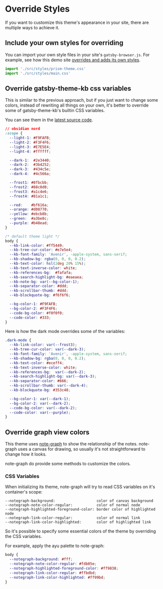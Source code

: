 Override Styles
===

If you want to customize this theme's appearance in your site, there are multiple ways to achieve it.

## Include your own styles for overriding

You can import your own style files in your site's `gatsby-browser.js`. For example, see how this
demo site [overrides and adds its own
styles](https://github.com/hikerpig/gatsby-project-kb/blob/master/demo/gatsby-browser.js).

```js
import './src/styles/prism-theme.css'
import './src/styles/main.css'
```

## Override gatsby-theme-kb css variables

This is similar to the previous approach, but if you just want to change some colors, instead of rewriting all things on your own, it's better to override some of gatsby-theme-kb's builtin CSS variables.

You can see them in the [latest source code](https://github.com/hikerpig/gatsby-project-kb/blob/master/packages/gatsby-theme-kb/src/styles/vars.css).

```css
// obsidian nord
:scope {
  --light-1: #F9FAFB;
  --light-2: #F3F4F6;
  --light-3: #E7E5E4;
  --light-4: #ffffff;

  --dark-1:  #2e3440;
  --dark-2:  #3b4252;
  --dark-3:  #434c5e;
  --dark-4:  #4c566a;

  --frost1: #8fbcbb;
  --frost2: #88c0d0;
  --frost3: #a1c4e6;
  --frost4: #81a1c1;

  --red:    #bf616a;
  --orange: #d08770;
  --yellow: #ebcb8b;
  --green:  #a3be8c;
  --purple: #b48ead;
}

/* default theme light */
body {
  --kb-link-color: #ff5449;
  --kb-tree-cur-color: #e7e5e4;
  --kb-font-family: 'Avenir', -apple-system, sans-serif;
  --kb-shadow-bg: rgba(0, 0, 0, 0.2);
  --kb-text-color: hsl(2deg 20% 15%);
  --kb-text-inverse-color: white;
  --kb-references-bg:  #fafafa;
  --kb-search-highlight-bg: #eaeaea;
  --kb-note-bg: var(--bg-color-1);
  --kb-separator-color: #ddd;
  --kb-scrollbar-thumb: #ddd;
  --kb-blockquote-bg: #f6f6f6;

  --bg-color-1: #F9FAFB;
  --bg-color-2: #F3F4F6;
  --code-bg-color: #f0f0f0;
  --code-color: #333;
}
```

Here is how the dark mode overrides some of the variables:

```css
.dark-mode {
  --kb-link-color: var(--frost3);
  --kb-tree-cur-color: var(--dark-3);
  --kb-font-family: 'Avenir', -apple-system, sans-serif;
  --kb-shadow-bg: rgba(0, 0, 0, 0.2);
  --kb-text-color: #eceff4;
  --kb-text-inverse-color: white;
  --kb-references-bg:  var(--dark-2);
  --kb-search-highlight-bg: var(--dark-3);
  --kb-separator-color: #666;
  --kb-scrollbar-thumb: var(--dark-4);
  --kb-blockquote-bg: #353c48;

  --bg-color-1: var(--dark-1);
  --bg-color-2: var(--dark-2);
  --code-bg-color: var(--dark-2);
  --code-color: var(--purple);
}
```

## Override graph view colors

This theme uses [note-graph](https://github.com/hikerpig/note-graph) to show the relationship of the
notes. note-graph uses a canvas for drawing, so usually it's not straightforward to change how it
looks.

note-graph do provide some methods to customize the colors.

### CSS Variables

When initializing its theme, note-graph will try to read CSS variables on it's container's scope:

```text
--notegraph-background:                   color of canvas background
--notegraph-note-color-regular:           color of normal node
--notegraph-highlighted-foreground-color: border color of highlighted node
--notegraph-link-color-regular:           color of normal link
--notegraph-link-color-highlighted:       color of highlighted link
```

So it's possible to specify some essential colors of the theme by overriding the CSS variables.

For example, apply the ayu palette to note-graph:

```css
body {
  --notegraph-background: #fff;
  --notegraph-note-color-regular: #fdb05e;
  --notegraph-highlighted-foreground-color: #ff9838;
  --notegraph-link-color-regular: #ffbdbd;
  --notegraph-link-color-highlighted: #ff99bd;
}
```
